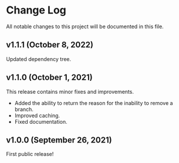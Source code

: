 # Change Log

All notable changes to this project will be documented in this file.

## v1.1.1 (October 8, 2022)

Updated dependency tree.

## v1.1.0 (October 1, 2021)

This release contains minor fixes and improvements.

* Added the ability to return the reason for the inability to remove a branch.
* Improved caching.
* Fixed documentation.

## v1.0.0 (September 26, 2021)

First public release!
